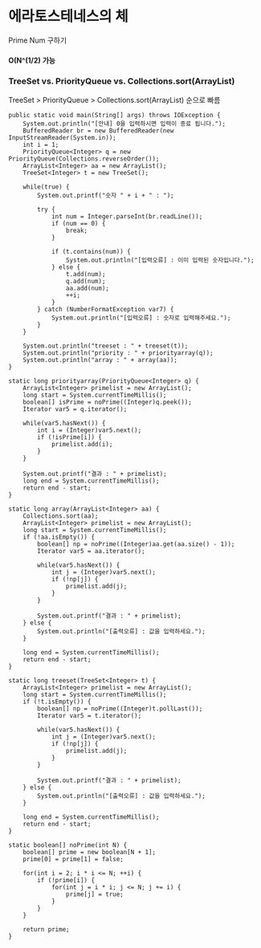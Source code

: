 


# 에라토스테네스의 체

Prime Num 구하기

####  O(N^(1/2) 가능

### TreeSet vs. PriorityQueue vs. Collections.sort(ArrayList)
TreeSet > PriorityQueue > Collections.sort(ArrayList) 순으로 빠름



    public static void main(String[] args) throws IOException {
        System.out.println("[안내] 0을 입력하시면 입력이 종료 됩니다.");
        BufferedReader br = new BufferedReader(new InputStreamReader(System.in));
        int i = 1;
        PriorityQueue<Integer> q = new PriorityQueue(Collections.reverseOrder());
        ArrayList<Integer> aa = new ArrayList();
        TreeSet<Integer> t = new TreeSet();

        while(true) {
            System.out.printf("숫자 " + i + " : ");

            try {
                int num = Integer.parseInt(br.readLine());
                if (num == 0) {
                    break;
                }

                if (t.contains(num)) {
                    System.out.println("[입력오류] : 이미 입력된 숫자입니다.");
                } else {
                    t.add(num);
                    q.add(num);
                    aa.add(num);
                    ++i;
                }
            } catch (NumberFormatException var7) {
                System.out.println("[입력오류] : 숫자로 입력해주세요.");
            }
        }

        System.out.println("treeset : " + treeset(t));
        System.out.println("priority : " + priorityarray(q));
        System.out.println("array : " + array(aa));
    }

    static long priorityarray(PriorityQueue<Integer> q) {
        ArrayList<Integer> primelist = new ArrayList();
        long start = System.currentTimeMillis();
        boolean[] isPrime = noPrime((Integer)q.peek());
        Iterator var5 = q.iterator();

        while(var5.hasNext()) {
            int i = (Integer)var5.next();
            if (!isPrime[i]) {
                primelist.add(i);
            }
        }

        System.out.printf("결과 : " + primelist);
        long end = System.currentTimeMillis();
        return end - start;
    }

    static long array(ArrayList<Integer> aa) {
        Collections.sort(aa);
        ArrayList<Integer> primelist = new ArrayList();
        long start = System.currentTimeMillis();
        if (!aa.isEmpty()) {
            boolean[] np = noPrime((Integer)aa.get(aa.size() - 1));
            Iterator var5 = aa.iterator();

            while(var5.hasNext()) {
                int j = (Integer)var5.next();
                if (!np[j]) {
                    primelist.add(j);
                }
            }

            System.out.printf("결과 : " + primelist);
        } else {
            System.out.println("[출력오류] : 값을 입력하세요.");
        }

        long end = System.currentTimeMillis();
        return end - start;
    }

    static long treeset(TreeSet<Integer> t) {
        ArrayList<Integer> primelist = new ArrayList();
        long start = System.currentTimeMillis();
        if (!t.isEmpty()) {
            boolean[] np = noPrime((Integer)t.pollLast());
            Iterator var5 = t.iterator();

            while(var5.hasNext()) {
                int j = (Integer)var5.next();
                if (!np[j]) {
                    primelist.add(j);
                }
            }

            System.out.printf("결과 : " + primelist);
        } else {
            System.out.println("[출력오류] : 값을 입력하세요.");
        }

        long end = System.currentTimeMillis();
        return end - start;
    }

    static boolean[] noPrime(int N) {
        boolean[] prime = new boolean[N + 1];
        prime[0] = prime[1] = false;

        for(int i = 2; i * i <= N; ++i) {
            if (!prime[i]) {
                for(int j = i * i; j <= N; j += i) {
                    prime[j] = true;
                }
            }
        }

        return prime;
    }
